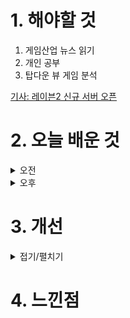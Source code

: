 
# 1. 해야할 것

1. 게임산업 뉴스 읽기 
2. 개인 공부  
3. 탑다운 뷰 게임 분석

[기사: 레이븐2 신규 서버 오픈](https://www.gamemeca.com/view.php?gid=1749439)


# 2. 오늘 배운 것

<details>
<summary>오전</summary>

## 오늘의 뉴스 
![image](https://github.com/JM94Ent/TIL-WIL/assets/143363550/3312d754-07cc-40ba-b6cf-043c52dfdfa8)
```
레이븐2 신규 서버 증설
나혼렙의 인기에 힘입어 자신들만의 IP인 레이븐2의 출발이 좋다.  

```
</details>


<details>
<summary>오후</summary>


</details>




# 3. 개선


<details>
<summary>접기/펼치기</summary>


</details>



# 4. 느낀점


